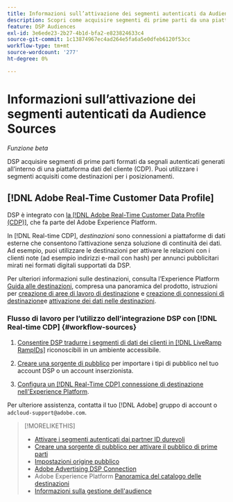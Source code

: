 ```yaml
---
title: Informazioni sull’attivazione dei segmenti autenticati da Audience Sources
description: Scopri come acquisire segmenti di prime parti da una piattaforma dati del cliente.
feature: DSP Audiences
exl-id: 3e6ede23-2b27-4b1d-bfa2-e823824633c4
source-git-commit: 1c13874967ec4ad264e5fa6a5e0dfeb6120f53cc
workflow-type: tm+mt
source-wordcount: '277'
ht-degree: 0%

---
```


# Informazioni sull’attivazione dei segmenti autenticati da Audience Sources

<!-- Doesn't specifically explain what you can do in our UI -->
*Funzione beta*

DSP acquisire segmenti di prime parti formati da segnali autenticati generati all’interno di una piattaforma dati del cliente (CDP). Puoi utilizzare i segmenti acquisiti come destinazioni per i posizionamenti.

## [!DNL Adobe Real-Time Customer Data Profile]

DSP è integrato con [la [!DNL Adobe Real-Time Customer Data Profile (CDP)]](https://experienceleague.adobe.com/docs/experience-platform/rtcdp/overview.html), che fa parte del Adobe Experience Platform.

In [!DNL Real-time CDP], *destinazioni* sono connessioni a piattaforme di dati esterne che consentono l’attivazione senza soluzione di continuità dei dati. Ad esempio, puoi utilizzare le destinazioni per attivare le relazioni con i clienti note (ad esempio indirizzi e-mail con hash) per annunci pubblicitari mirati nei formati digitali supportati da DSP.

Per ulteriori informazioni sulle destinazioni, consulta l’Experience Platform [Guida alle destinazioni](https://experienceleague.adobe.com/docs/experience-platform/destinations/home.html), compresa una panoramica del prodotto, istruzioni per [creazione di aree di lavoro di destinazione](https://experienceleague.adobe.com/docs/experience-platform/destinations/ui/destinations-workspace.html) e [creazione di connessioni di destinazione](https://experienceleague.adobe.com/docs/experience-platform/destinations/ui/connect-destination.html)e [attivazione dei dati nelle destinazioni](https://experienceleague.adobe.com/docs/experience-platform/destinations/ui/activate/activate-segment-streaming-destinations.html).

### Flusso di lavoro per l’utilizzo dell’integrazione DSP con [!DNL Real-time CDP] {#workflow-sources}

<!-- Make sure that titles make the distinctions clear -- everything can't be "Activate XXX." -->

1. [Consentire DSP tradurre i segmenti di dati dei clienti in [!DNL LiveRamp RampIDs]](source-durable-id.md) riconoscibili in un ambiente accessibile.<!-- I don't think I need this here: This requires DSP account-level and campaign-level settings to enable segment sharing with [!DNL LiveRamp], which will translate customer data to [!DNL RampIDs] to create targetable segments. Your DSP account team will perform this configuration. -->

1. [Creare una sorgente di pubblico](source-create.md) per importare i tipi di pubblico nel tuo account DSP o un account inserzionista.

1. [Configura un [!DNL Real-Time CDP] connessione di destinazione nell&#39;Experience Platform](https://experienceleague.adobe.com/docs/experience-platform/destinations/catalog/advertising/adobe-advertising-cloud-connection.html).

Per ulteriore assistenza, contatta il tuo [!DNL Adobe] gruppo di account o `adcloud-support@adobe.com`.

>[!MORELIKETHIS]
>
>* [Attivare i segmenti autenticati dai partner ID durevoli](source-durable-id.md)
>* [Creare una sorgente di pubblico per attivare il pubblico di prime parti](source-create.md)
>* [Impostazioni origine pubblico](source-settings.md)
>* [Adobe Advertising DSP Connection](https://experienceleague.adobe.com/docs/experience-platform/destinations/catalog/advertising/adobe-advertising-cloud-connection.html)
>* Adobe Experience Platform [Panoramica del catalogo delle destinazioni](https://experienceleague.adobe.com/docs/experience-platform/destinations/catalog/overview.html)
>* [Informazioni sulla gestione dell&#39;audience](/help/dsp/audiences/audience-about.md)

